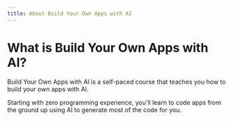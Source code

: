 ```yaml
---
title: About Build Your Own Apps with AI
---
```


# What is Build Your Own Apps with AI?

Build Your Own Apps with AI is a self-paced course that teaches you how to build your own apps with AI.

Starting with zero programming experience, you'll learn to code apps from the ground up using AI to generate most of the code for you.